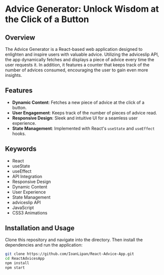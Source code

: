 # Advice Generator: Unlock Wisdom at the Click of a Button

## Overview

The Advice Generator is a React-based web application designed to enlighten and inspire users with valuable advice. Utilizing the adviceslip API, the app dynamically fetches and displays a piece of advice every time the user requests it. In addition, it features a counter that keeps track of the number of advices consumed, encouraging the user to gain even more insights.

## Features

- **Dynamic Content**: Fetches a new piece of advice at the click of a button.
- **User Engagement**: Keeps track of the number of pieces of advice read.
- **Responsive Design**: Sleek and intuitive UI for a seamless user experience.
- **State Management**: Implemented with React's `useState` and `useEffect` hooks.

## Keywords

- React
- useState
- useEffect
- API Integration
- Responsive Design
- Dynamic Content
- User Experience
- State Management
- adviceslip API
- JavaScript
- CSS3 Animations

## Installation and Usage

Clone this repository and navigate into the directory. Then install the dependencies and run the application:

```bash
git clone https://github.com/IoanLipan/React-Advice-App.git
cd ReactAdvicesApp
npm install
npm start
```
